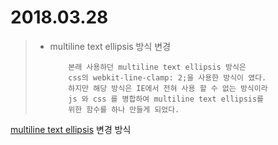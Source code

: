 # 2018.03.28

> - multiline text ellipsis 방식 변경
>
>           본래 사용하던 multiline text ellipsis 방식은
>           css의 webkit-line-clamp: 2;을 사용한 방식이 였다.
> 			하지만 해당 방식은 IE에서 전혀 사용 할 수 없는 방식이라
> 			js 와 css 를 병합하여 multiline text ellipsis를
> 			위한 함수를 하나 만들게 되었다.
>
>
[multiline text ellipsis][] 변경 방식

[multiline text ellipsis]: https://github.com/minw1540/TIL/blob/master/css/background-image.md


